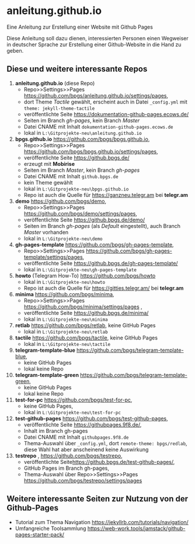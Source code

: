 # anleitung.github.io

Eine Anleitung zur Erstellung einer Website mit Github Pages

Diese Anleitung soll dazu dienen, interessierten Personen einen Wegweiser in deutscher Sprache zur Erstellung einer Github-Website in die Hand zu geben.

## Diese und weitere interessante Repos

1. **anleitung.github.io** (diese Repo)
	* Repo>>Settings>>Pages <https://github.com/bpgs/anleitung.github.io/settings/pages>,
	* dort Theme *Tactile* gewählt, erscheint auch in Datei `_config.yml` mit `theme: jekyll-theme-tactile`
	* veröffentlichte Seite <https://dokumentation-github-pages.ecows.de/>
	* Seiten im Branch  *gh-pages*, kein Branch *Master*
	* Datei CNAME mit Inhalt `dokumentation-github-pages.ecows.de` 
	* lokal in `L:\Gitprojekte-neu\anleitung.github.io`
2. **bpgs.github.io** <https://github.com/bpgs/bpgs.github.io>, 
	* Repo>>Settings>>Pages <https://github.com/bpgs/bpgs.github.io/settings/pages>, 
	* veröffentlichte Seite <https://github.bpgs.de/>
	* erzeugt mit **Mobirise**
	* Seiten im Branch *Master*, kein Branch *gh-pages*
	* Datei CNAME mit Inhalt `github.bpgs.de`
	* kein Theme gewählt
	* lokal in `L:\Gitprojekte-neu\bpgs.github.io`
	* Repo ist auch die Quelle für <https://ganzneu.telegr.am> bei **telegr.am**
3. **demo** <https://github.com/bpgs/demo>, 
	* Repo>>Settings>>Pages <https://github.com/bpgs/demo/settings/pages>, 
	* veröffentlichte Seite <https://github.bpgs.de/demo/>
	* Seiten im Branch  *gh-pages* (als *Default* eingestellt), auch Branch *Master* vorhanden
	* lokal in `L:\Gitprojekte-neu\demo`
4. **gh-pages-template** <https://github.com/bpgs/gh-pages-template>, 
	* Repo>>Settings>>Pages <https://github.com/bpgs/gh-pages-template/settings/pages>,  
	* veröffentlichte Seite <https://github.bpgs.de/gh-pages-template/>
	* lokal in `L:\Gitprojekte-neu\gh-pages-template`
5. **howto** (Telegram How-To) <https://github.com/bpgs/howto>
	* lokal in `L:\Gitprojekte-neu\howto`
	* Repo ist auch die Quelle für <https://gitties.telegr.am/> bei **telegr.am**
6. **minima** <https://github.com/bpgs/minima>,  
	* Repo>>Settings>>Pages <https://github.com/bpgs/minima/settings/pages> ,  
	* veröffentlichte Seite <https://github.bpgs.de/minima/>
	* lokal in `L:\Gitprojekte-neu\minima`
7. **retlab** <https://github.com/bpgs/retlab>, keine GitHub Pages
	* lokal in `L:\Gitprojekte-neu\retlab`
8. **tactile** <https://github.com/bpgs/tactile>, keine GitHub Pages
	* lokal in `L:\Gitprojekte-neu\tactile`
9. **telegram-template-blue** <https://github.com/bpgs/telegram-template-blue>, 
	* keine GitHub Pages
	* lokal keine Repo
10. **telegram-template-green** <https://github.com/bpgs/telegram-template-green>, 
	* keine GitHub Pages
	* lokal keine Repo
11. **test-for-pc** <https://github.com/bpgs/test-for-pc>, 
	* keine GitHub Pages,
	* lokal in `L:\Gitprojekte-neu\test-for-pc` 
12. **test-github-pages** <https://github.com/bpgs/test-github-pages>,  
	* veröffentlichte Seite <https://githubpages.9f8.de/>, 
	* Inhalt im Branch gh-pages
	* Datei CNAME mit Inhalt `githubpages.9f8.de` 
	* Thema-Auswahl über `_config.yml`, dort `remote-theme: bpgs/redlab`, diese Wahl hat aber anscheinend keine Auswirkung
13. **testrepo** , <https://github.com/bpgs/testrepo>, 
	* veröffentlichte Seite<https://github.bpgs.de/test-github-pages/>,
	* GitHub Pages im Branch gh-pages,
	* Thema-Auswahl über Repo>>Settings>>Pages <https://github.com/bpgs/testrepo/settings/pages> 



## Weitere interessante Seiten zur Nutzung von der Github-Pages

* Tutorial zum Thema Navigation <https://jekyllrb.com/tutorials/navigation/>
* Umfangreiche Toolsammlung <https://web-work.tools/jamstack/github-pages-starter-pack/>

